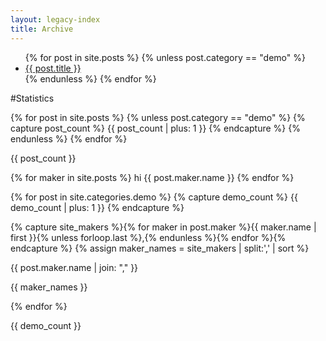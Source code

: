 ```yaml
---
layout: legacy-index
title: Archive
---
```


<div>
<ul>
	{% for post in site.posts %}
	{% unless post.category == "demo" %}
		<a href="{{post.url}}"><li>{{ post.title }}</li></a>
	{% endunless %}
	{% endfor %}
</ul>
</div>

#Statistics

{% for post in site.posts %}
	{% unless post.category == "demo" %}
	{% capture post_count %} {{ post_count | plus: 1 }} {% endcapture %}
	{% endunless %}
{% endfor %}

{{ post_count }}


{% for maker in site.posts %}
hi {{ post.maker.name }}
{% endfor %}


{% for post in site.categories.demo %}
	{% capture demo_count %} {{ demo_count | plus: 1 }} {% endcapture %}



	
	
{% capture site_makers %}{% for maker in post.maker %}{{ maker.name | first }}{% unless forloop.last %},{% endunless %}{% endfor %}{% endcapture %}
{% assign maker_names = site_makers | split:',' | sort %}





<!--
{% for maker in post.maker %}

<h4 class="maker__name">{{ maker.name }} 
	{% if maker.twitter %}<a href="http://twitter.com/{{ maker.twitter }}" class="maker__twitter"><i class="ion-social-twitter" data-pack="social" data-tags="follow, post, share"></i></a> {% endif %}
</h4>
{% endfor %}-->
	
{{ post.maker.name | join: "," }}							


{{ maker_names }}
	
								
{% endfor %}



{{ demo_count }}






